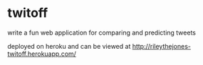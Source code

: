 # twitoff
write a fun web application for comparing and predicting tweets 

deployed on heroku and can be viewed at http://rileythejones-twitoff.herokuapp.com/